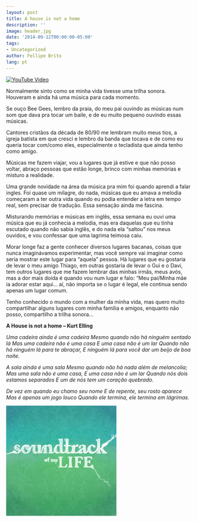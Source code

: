 ```yaml
---
layout: post
title: A house is not a home
description: ''
image: header.jpg
date: '2014-09-12T00:00:00-05:00'
tags:
- Uncategorized
author: Fellipe Brito
lang: pt
---
```


[![YouTube
Video](http://img.youtube.com/vi/79sjQYy80bE/0.jpg)](http://www.youtube.com/watch?v=79sjQYy80bE)

Normalmente sinto como se minha vida tivesse uma trilha sonora. Houveram e
ainda há uma música para cada momento.

Se ouço Bee Gees, lembro da praia, do meu pai ouvindo as músicas num som que
dava pra tocar um baile, e de eu muito pequeno ouvindo essas músicas.

Cantores cristãos da década de 80/90 me lembram muito meus tios, a igreja
batista em que cresci e lembro da banda que tocava e de como eu queria tocar
com/como eles, especialmente o tecladista que ainda tenho como amigo.

Músicas me fazem viajar, vou a lugares que já estive e que não posso voltar,
abraço pessoas que estão longe, brinco com minhas memórias e misturo a
realidade.

Uma grande novidade na área da música pra mim foi quando aprendi a falar
ingles. Foi quase um milagre, do nada, músicas que eu amava a melodia
começaram a ter outra vida quando eu podia entender a letra em tempo real, sem
precisar de tradução. Essa sensação ainda me fascina.

Misturando memórias e músicas em inglês, essa semana eu ouvi uma música que eu
já conhecia a melodia, mas era daquelas que eu tinha escutado quando não sabia
inglês, e do nada ela “saltou” nos meus ouvidos, e vou confessar que uma
lagrima teimosa caiu.

Morar longe faz a gente conhecer diversos lugares bacanas, coisas que nunca
imaginávamos experimentar, mas você sempre vai imaginar como seria mostrar
este lugar para “aquela” pessoa. Há lugares que eu gostaria de levar o meu
amigo Thiago, em outras gostaria de levar o Gui e o Davi, tem outros lugares
que me fazem lembrar das minhas irmãs, meus avós, mas a dor mais doída é
quando vou num lugar e falo: “Meu pai/Minha mãe ia adorar estar aqui… aí, não
importa se o lugar é legal, ele continua sendo apenas um lugar comum.

Tenho conhecido o mundo com a mulher da minha vida, mas quero muito
compartilhar alguns lugares com minha familia e amigos, enquanto não posso,
compartilho a trilha sonora…

**A House is not a home – Kurt Elling**

_Uma cadeira ainda é uma cadeira_ _Mesmo quando não há ninguém sentado lá_
_Mas uma cadeira não é uma casa_ _E uma casa não é um lar_ _Quando não há
ninguém lá para te abraçar,_ _E ninguém lá para você dar um beijo de boa
noite._

_A sala ainda é uma sala_ _Mesmo quando não há nada além de melancolia;_ _Mas
uma sala não é uma casa,_ _E uma casa não é um lar_ _Quando nós dois estamos
separados_ _E um de nós tem um coração quebrado._

_De vez em quando eu chamo seu nome_ _E de repente, seu rosto aparece_ _Mas é
apenas um jogo louco_ _Quando ele termina, ele termina em lágrimas._

[![Soundtrack_of_my_Life_by_carlitaestrella\[1\]](/img/posts/2014/09/Soundtrack_of_my_Life_by_carlitaestrella1.jpg)](/img/posts/2014/09/Soundtrack_of_my_Life_by_carlitaestrella1.jpg)

